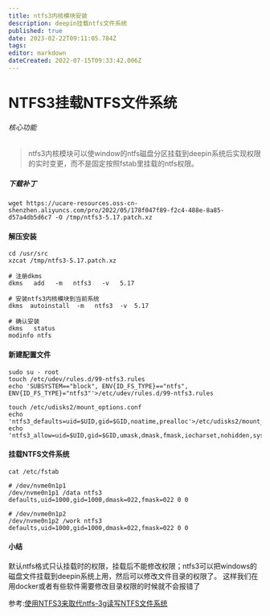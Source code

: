 ```yaml
---
title: ntfs3内核模块安装
description: deepin挂载ntfs文件系统
published: true
date: 2023-02-22T09:11:05.784Z
tags: 
editor: markdown
dateCreated: 2022-07-15T09:33:42.006Z
---
```


# NTFS3挂载NTFS文件系统
###### 核心功能
>ntfs3内核模块可以使window的ntfs磁盘分区挂载到deepin系统后实现权限的实时变更，而不是固定按照fstab里挂载的ntfs权限。

##### 下载补丁
```
wget https://ucare-resources.oss-cn-shenzhen.aliyuncs.com/pro/2022/05/178f047f89-f2c4-488e-8a85-d57a4db5d6c7 -O /tmp/ntfs3-5.17.patch.xz 
```
#### 解压安装
```
cd /usr/src
xzcat /tmp/ntfs3-5.17.patch.xz 

# 注册dkms
dkms   add   -m   ntfs3   -v   5.17

# 安装ntfs3内核模块到当前系统
dkms  autoinstall  -m   ntfs3  -v  5.17

# 确认安装
dkms   status
modinfo ntfs
```
#### 新建配置文件
```
sudo su - root
touch /etc/udev/rules.d/99-ntfs3.rules
echo 'SUBSYSTEM=="block", ENV{ID_FS_TYPE}=="ntfs", ENV{ID_FS_TYPE}="ntfs3"'>/etc/udev/rules.d/99-ntfs3.rules

touch /etc/udisks2/mount_options.conf
echo 'ntfs3_defaults=uid=$UID,gid=$GID,noatime,prealloc'>/etc/udisks2/mount_options.conf
echo 'ntfs3_allow=uid=$UID,gid=$GID,umask,dmask,fmask,iocharset,nohidden,sys_immutable,discard,force,sparse,showmeta,prealloc,noacsrules,acl'>>/etc/udisks2/mount_options.conf

```

#### 挂载NTFS文件系统
```
cat /etc/fstab 

# /dev/nvme0n1p1
/dev/nvme0n1p1 /data ntfs3 defaults,uid=1000,gid=1000,dmask=022,fmask=022 0 0

# /dev/nvme0n1p2
/dev/nvme0n1p2 /work ntfs3 defaults,uid=1000,gid=1000,dmask=022,fmask=022 0 0
```

#### 小结
默认ntfs格式只认挂载时的权限，挂载后不能修改权限；ntfs3可以把windows的磁盘文件挂载到deepin系统上用，然后可以修改文件目录的权限了。
这样我们在用docker或者有些软件需要修改目录权限的时候就不会报错了

参考:[使用NTFS3来取代ntfs-3g读写NTFS文件系统](https://club.uniontech.com/ucare/#/detail?id=b34dfc360c5c43f3a9d11ce1f36c6f8c&part=first)

		